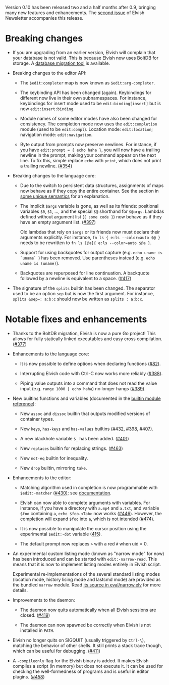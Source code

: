 Version 0.10 has been released two and a half months after 0.9, bringing many new features and enhancements. The [second issue](newsletter-sep-2017.html) of Elvish Newsletter accompanies this release.

# Breaking changes

*   If you are upgrading from an earlier version, Elvish will complain that
    your database is not valid. This is because Elvish now uses BoltDB for
    storage. A [database migration
    tool](https://github.com/elves/upgrade-db-for-0.10) is available.

*   Breaking changes to the editor API:

    *   The `$edit:completer` map is now known as `$edit:arg-completer`.

    *   The keybinding API has been changed (again). Keybindings for different now
        live in their own subnamespaces. For instance, keybindings for insert mode
        used to be `edit:binding[insert]` but is now `edit:insert:binding`.

    *   Module names of some editor modes have also been changed for consistency.
        The completion mode now uses the `edit:completion` module (used to be
        `edit:compl`). Location mode: `edit:location`; navigation mode:
        `edit:navigation`.

    *   Byte output from prompts now preserve newlines. For instance, if you
        have `edit:prompt = { echo haha }`, you will now have a trailing
        newline in the prompt, making your command appear on the next line. To
        fix this, simple replace `echo` with `print`, which does not print a
        trailing newline. ([#354](https://github.com/elves/elvish/issues/354))

*   Breaking changes to the language core:

    *   Due to the switch to persistent data structures, assignments of maps
        now behave as if they copy the entire container. See the section in
        [some unique semantics](../learn/unique-semantics.html) for an
        explanation.

    *   The implicit `$args` variable is gone, as well as its friends:
        positional variables `$0`, `$1`, ..., and the special `$@` shorthand
        for `$@args`. Lambdas defined without argument list (`{ some code }`)
        now behave as if they have an empty argument list.
        ([#397](https://github.com/elves/elvish/issues/397))

        Old lambdas that rely on `$args` or its friends now must declare their
        arguments explicitly. For instance, `fn ls { e:ls --color=auto $@ }`
        needs to be rewritten to `fn ls [@a]{ e:ls --color=auto $@a }`.

    * Support for using backquotes for output capture (e.g. ``echo uname is
      `uname` ``) has been removed. Use parentheses instead (e.g. `echo uname
      is (uname)`).
      
    * Backquotes are repurposed for line continuation. A backquote followed by
      a newline is equivalent to a space.
      ([#417](https://github.com/elves/elvish/issues/417))

*   The signature of the `splits` builtin has been changed. The separator used
    to be an option `sep` but is now the first argument. For instance, `splits
    &sep=: a:b:c` should now be written as `splits : a:b:c`.


# Notable fixes and enhancements

*   Thanks to the BoltDB migration, Elvish is now a pure Go project! This
    allows for fully statically linked executables and easy cross compilation.
    ([#377](https://github.com/elves/elvish/issues/377))

*   Enhancements to the language core:

    *   It is now possible to define options when declaring functions
        ([#82](https://github.com/elves/elvish/issues/82)).

    * Interrupting Elvish code with Ctrl-C now works more reliably ([#388](https://github.com/elves/elvish/issues/388)).

    * Piping value outputs into a command that does not read the value input (e.g. `range 1000 | echo haha`) no longer hangs ([#389](https://github.com/elves/elvish/issues/389)).

*   New builtins functions and variables (documented in the [builtin module reference](../ref/builtin.html)):

    * New `assoc` and `dissoc` builtin that outputs modified versions of container types.

    * New `keys`, `has-keys` and `has-values` builtins ([#432](https://github.com/elves/elvish/issues/432), [#398](https://github.com/elves/elvish/issues/398), [#407](https://github.com/elves/elvish/issues/407)).

    * A new blackhole variable `$_` has been added. ([#401](https://github.com/elves/elvish/issues/401))

    * New `replaces` builtin for replacing strings. ([#463](https://github.com/elves/elvish/issues/463))

    * New `not-eq` builtin for inequality.

    * New `drop` builtin, mirroring `take`.

*   Enhancements to the editor:

    *   Matching algorithm used in completion is now programmable with
        `$edit:-matcher` ([#430](https://github.com/elves/elvish/issues/430));
        see [documentation](../ref/edit.html).

    *   Elvish can now able to complete arguments with variables. For instance,
        if you have a directory with `a.mp4` and `a.txt`, and variable `$foo`
        containing `a`, `echo $foo.<Tab>` now works
        ([#446](https://github.com/elves/elvish/issues/446)). However, the
        completion will expand `$foo` into `a`, which is not intended
        ([#474](https://github.com/elves/elvish/issues/474)).

    *   It is now possible to manipulate the cursor position using the
        experimental `$edit:-dot` variable
        ([415](https://github.com/elves/elvish/issues/415)).

    *   The default prompt now replaces `>` with a red `#` when uid = 0.

*   An experimental custom listing mode (known as "narrow mode" for now) has
    been introduced and can be started with `edit:-narrow-read`. This means
    that it is now to implement listing modes entirely in Elvish script.

    Experimental re-implementations of the several standard listing modes
    (location mode, history lising mode and lastcmd mode) are provided as the
    bundled `narrow` module. Read [its source in
    eval/narrow.elv](https://github.com/elves/elvish/blob/e7a8b96d7d4fccb7bafe01f27db9c0fe06c568b4/eval/narrow.elv)
    for more details.

*   Improvements to the daemon:

    *   The daemon now quits automatically when all Elvish sessions are closed.
        ([#419](https://github.com/elves/elvish/issues/419))

    *   The daemon can now spawned be correctly when Elvish is not installed in
        `PATH`.

*   Elvish no longer quits on SIGQUIT (usually triggered by `Ctrl-\`), matching
    the behavior of other shells. It still prints a stack trace though, which
    can be useful for debugging.
    ([#411](https://github.com/elves/elvish/issues/411))

*   A `-compileonly` flag for the Elvish binary is added. It makes Elvish
    compiles a script (in memory) but does not execute it. It can be used for
    checking the well-formedness of programs and is useful in editor plugins.
    ([#458](https://github.com/elves/elvish/issues/458))
